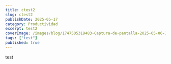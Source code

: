 ```yaml
---
title: ctest2
slug: ctest2
publishDate: 2025-05-17
category: Productividad
excerpt: test2
coverImage: /images/blog/1747505319483-Captura-de-pantalla-2025-05-06-113224.png
tags: ["test"]
published: true
---
```


test